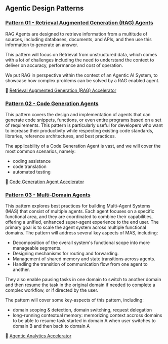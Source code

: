 ## Agentic Design Patterns

### [Pattern 01 - Retrieval Augmented Generation (RAG) Agents](01-rag-agent/README.md)

RAG Agents are designed to retrieve information from a multitude of sources, including databases, documents, and APIs, and then use this information to generate an answer.

This pattern will focus on Retrieval from unstructured data, which comes with a lot of challenges including the need to understand the context to deliver on accuracy, performance and cost of operation.

We put RAG in perspective within the context of an Agentic AI System, to showcase how complex problems can be solved by a RAG enabled agent.

:rocket: [Retrieval Augmented Generation (RAG) Accelerator](../4_accelerators/01-rag-agent/README.md)

### [Pattern 02 - Code Generation Agents](02-code-generation-agent/README.md)

This pattern covers the design and implementation of agents that can generate code snippets, functions, or even entire programs based on a set of requirements. This pattern is particularly useful for developers who want to increase their productivity while respecting existing code standards, libraries, reference architectures, and best practices.

The applicability of a Code Generation Agent is vast, and we will cover the most common scenarios, namely:
- coding assistance
- code translation
- automated testing

:rocket: [Code Generation Agent Accelerator](../4_design_patterns_accelerators/02-code-generation-agent/README.md)

### [Pattern 03 - Multi-Domain Agents](03-multi-domain-agents/README.md)

This pattern explores best practices for building Multi-Agent Systems (MAS) that consist of multiple agents. Each agent focuses on a specific functional area, and they are coordinated to combine their capabilities, offering a unified, enhanced super-agent experience to the end user. The primary goal is to scale the agent system across multiple functional domains. The pattern will address several key aspects of MAS, including:  
  
- Decomposition of the overall system's functional scope into more manageable segments.  
- Designing mechanisms for routing and forwarding.  
- Management of shared memory and state transitions across agents.  
- Handling the transition of communication flow from one agent to another.  

They also enable pausing tasks in one domain to switch to another domain and then resume the task in the original domain if needed to complete a complex workflow, or if directed by the user.

The pattern will cover some key-aspects of this pattern, including:
- domain scoping & detection, domain switching, request delegation
- long-running contextual memory: memorizing context accross domains to be able to resume task started in domain A when user switches to domain B and then back to domain A

:rocket: [Agentic Analytics Accelerator](../4_accelerators/03-multi-domain-agents/automating_analytics/README.md)